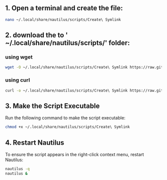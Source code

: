 ## 1. Open a terminal and create the file:
```bash
nano ~/.local/share/nautilus/scripts/Create\ Symlink
```
## 2. download the to ' ~/.local/share/nautilus/scripts/' folder:
### using wget
```bash
wget -O ~/.local/share/nautilus/scripts/Create\ Symlink https://raw.githubusercontent.com/rajibdpi/symblink/refs/heads/main/Create%20Symlink
```
### using curl 
```bash
curl -o ~/.local/share/nautilus/scripts/Create\ Symlink https://raw.githubusercontent.com/rajibdpi/symblink/refs/heads/main/Create%20Symlink
```
## 3. Make the Script Executable
Run the following command to make the script executable:
```bash
chmod +x ~/.local/share/nautilus/scripts/Create\ Symlink
```
## 4. Restart Nautilus
To ensure the script appears in the right-click context menu, restart Nautilus:

```bash
nautilus -q
nautilus &
```
